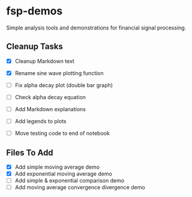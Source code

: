 # fsp-demos
Simple analysis tools and demonstrations for financial signal processing.

## Cleanup Tasks
- [x] Cleanup Markdown text
- [x] Rename sine wave plotting function
- [ ] Fix alpha decay plot (double bar graph)
- [ ] Check alpha decay equation
- [ ] Add Markdown explanations
- [ ] Add legends to plots
- [ ] Move testing code to end of notebook


## Files To Add
- [x] Add simple moving average demo
- [x] Add exponential moving average demo
- [ ] Add simple & exponential comparison demo
- [ ] Add moving average convergence divergence demo
